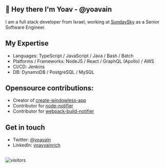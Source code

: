 ## 👋  Hey there I'm Yoav - @yoavain

I am a full stack developer from Israel, working at [SundaySky](https://sundaysky.com/) as a Senior Software Engineer.

## My Expertise
- Languages: TypeScript / JavaScript / Java / Bash / Batch
- Platforms / Frameworks: NodeJS / React / GraphQL (Apollo) / AWS  
- CI/CD: Jenkins
- DB: DynamoDB / PostgreSQL / MySQL

## Opensource contributions:
- Creator of [create-windowless-app](https://github.com/yoavain/create-windowless-app)
- Contributor for [node-notifier](https://github.com/mikaelbr/node-notifier)
- Contributor for [webpack-build-notifier](https://github.com/RoccoC/webpack-build-notifier)

## Get in touch
- Twitter: [@yoavain](https://twitter.com/yoavain)
- LinkedIn: [yoavvainrich](https://www.linkedin.com/in/yoavvainrich/)
##
![visitors](https://visitor-badge.glitch.me/badge?page_id=yoavain.yoavain)
